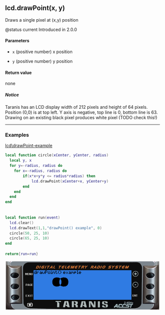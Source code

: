 <!-- This file was generated by the script. Do not edit it, any changes will be lost! -->

## lcd.drawPoint(x, y)



Draws a single pixel at (x,y) position

@status current Introduced in 2.0.0


#### Parameters

* `x` (positive number) x position

* `y` (positive number) y position



#### Return value

none

##### Notice
Taranis has an LCD display width of 212 pixels and height of 64 pixels.
Position (0,0) is at top left. Y axis is negative, top line is 0, 
bottom line is 63. Drawing on an existing black pixel produces white pixel (TODO check this!)




---

### Examples

<a class="dlbtn" href="https://raw.githubusercontent.com/opentx/lua-reference-guide/master/lcd/drawPoint-example.lua">lcd\drawPoint-example</a>

```lua
local function circle(xCenter, yCenter, radius)
  local y, x
  for y=-radius, radius do
    for x=-radius, radius do
        if(x*x+y*y <= radius*radius) then
            lcd.drawPoint(xCenter+x, yCenter+y)
        end
    end
  end
end


local function run(event)
  lcd.clear()
  lcd.drawText(1,1,"drawPoint() example", 0)
  circle(50, 25, 10)
  circle(65, 25, 10)
end

return{run=run}
```

![](drawPoint-example.png)

